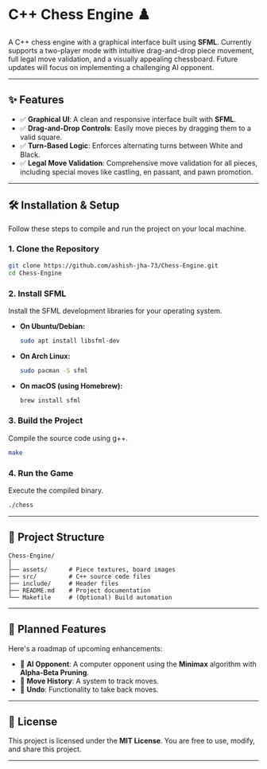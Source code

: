 # C++ Chess Engine ♟️

A C++ chess engine with a graphical interface built using **SFML**. Currently supports a two-player mode with intuitive drag-and-drop piece movement, full legal move validation, and a visually appealing chessboard. Future updates will focus on implementing a challenging AI opponent.

---

## ✨ Features

* ✅ **Graphical UI**: A clean and responsive interface built with **SFML**.
* ✅ **Drag-and-Drop Controls**: Easily move pieces by dragging them to a valid square.
* ✅ **Turn-Based Logic**: Enforces alternating turns between White and Black.
* ✅ **Legal Move Validation**: Comprehensive move validation for all pieces, including special moves like castling, en passant, and pawn promotion.

---

## 🛠️ Installation & Setup

Follow these steps to compile and run the project on your local machine.

### 1. Clone the Repository

```bash
git clone https://github.com/ashish-jha-73/Chess-Engine.git
cd Chess-Engine
```

### 2. Install SFML

Install the SFML development libraries for your operating system.

* **On Ubuntu/Debian:**
    ```bash
    sudo apt install libsfml-dev
    ```
* **On Arch Linux:**
    ```bash
    sudo pacman -S sfml
    ```
* **On macOS (using Homebrew):**
    ```bash
    brew install sfml
    ```

### 3. Build the Project

Compile the source code using g++.

```bash
make
```

### 4. Run the Game

Execute the compiled binary.

```bash
./chess
```

---

## 📂 Project Structure

```
Chess-Engine/
│
├── assets/      # Piece textures, board images
├── src/         # C++ source code files
├── include/     # Header files
├── README.md    # Project documentation
└── Makefile     # (Optional) Build automation
```

---

## 🧠 Planned Features

Here's a roadmap of upcoming enhancements:

* 🔄 **AI Opponent**: A computer opponent using the **Minimax** algorithm with **Alpha-Beta Pruning**.
* 🔄 **Move History**: A system to track moves.
* 🔄 **Undo**: Functionality to take back moves.

---

## 📄 License

This project is licensed under the **MIT License**. You are free to use, modify, and share this project.

---

